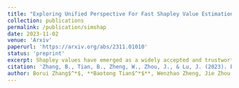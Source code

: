 ```yaml
---
title: "Exploring Unified Perspective For Fast Shapley Value Estimation"
collection: publications
permalink: /publication/simshap
date: 2023-11-02
venue: 'Arxiv'
paperurl: 'https://arxiv.org/abs/2311.01010'
status: 'preprint'
excerpt: Shapley values have emerged as a widely accepted and trustworthy tool, grounded in theoretical axioms, for addressing challenges posed by black-box models like deep neural networks. However, computing Shapley values encounters exponential complexity in the number of features. Various approaches, including ApproSemivalue, KernelSHAP, and FastSHAP, have been explored to expedite the computation. We analyze the consistency of existing works and conclude that stochastic estimators can be unified as the linear transformation of importance sampling of feature subsets. Based on this, we investigate the possibility of designing simple amortized estimators and propose a straightforward and efficient one, SimSHAP, by eliminating redundant techniques. Extensive experiments conducted on tabular and image datasets validate the effectiveness of our SimSHAP, which significantly accelerates the computation of accurate Shapley values.
citation: 'Zhang, B., Tian, B., Zheng, W., Zhou, J., & Lu, J. (2023). Exploring Unified Perspective For Fast Shapley Value Estimation. arXiv preprint arXiv:2311.01010.'
author: Borui Zhang$^*$, **Baotong Tian$^*$**, Wenzhao Zheng, Jie Zhou, Jiwen Lu
---
```

